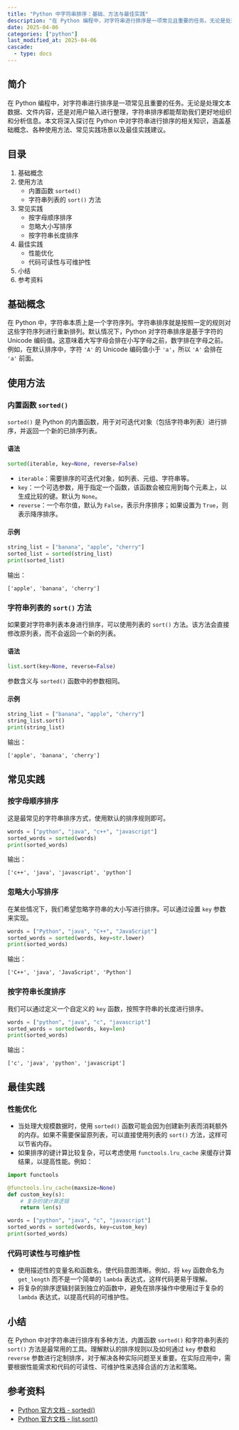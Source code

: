 ```yaml
---
title: "Python 中字符串排序：基础、方法与最佳实践"
description: "在 Python 编程中，对字符串进行排序是一项常见且重要的任务。无论是处理文本数据、文件内容，还是对用户输入进行整理，字符串排序都能帮助我们更好地组织和分析信息。本文将深入探讨在 Python 中对字符串进行排序的相关知识，涵盖基础概念、各种使用方法、常见实践场景以及最佳实践建议。"
date: 2025-04-06
categories: ["python"]
last_modified_at: 2025-04-06
cascade:
  - type: docs
---
```



## 简介
在 Python 编程中，对字符串进行排序是一项常见且重要的任务。无论是处理文本数据、文件内容，还是对用户输入进行整理，字符串排序都能帮助我们更好地组织和分析信息。本文将深入探讨在 Python 中对字符串进行排序的相关知识，涵盖基础概念、各种使用方法、常见实践场景以及最佳实践建议。

<!-- more -->
## 目录
1. 基础概念
2. 使用方法
    - 内置函数 `sorted()`
    - 字符串列表的 `sort()` 方法
3. 常见实践
    - 按字母顺序排序
    - 忽略大小写排序
    - 按字符串长度排序
4. 最佳实践
    - 性能优化
    - 代码可读性与可维护性
5. 小结
6. 参考资料

## 基础概念
在 Python 中，字符串本质上是一个字符序列。字符串排序就是按照一定的规则对这些字符序列进行重新排列。默认情况下，Python 对字符串排序是基于字符的 Unicode 编码值。这意味着大写字母会排在小写字母之前，数字排在字母之前。例如，在默认排序中，字符 `'A'` 的 Unicode 编码值小于 `'a'`，所以 `'A'` 会排在 `'a'` 前面。

## 使用方法

### 内置函数 `sorted()`
`sorted()` 是 Python 的内置函数，用于对可迭代对象（包括字符串列表）进行排序，并返回一个新的已排序列表。

#### 语法
```python
sorted(iterable, key=None, reverse=False)
```
- `iterable`：需要排序的可迭代对象，如列表、元组、字符串等。
- `key`：一个可选参数，用于指定一个函数，该函数会被应用到每个元素上，以生成比较的键。默认为 `None`。
- `reverse`：一个布尔值，默认为 `False`，表示升序排序；如果设置为 `True`，则表示降序排序。

#### 示例
```python
string_list = ["banana", "apple", "cherry"]
sorted_list = sorted(string_list)
print(sorted_list)  
```
输出：
```
['apple', 'banana', 'cherry']
```

### 字符串列表的 `sort()` 方法
如果要对字符串列表本身进行排序，可以使用列表的 `sort()` 方法。该方法会直接修改原列表，而不会返回一个新的列表。

#### 语法
```python
list.sort(key=None, reverse=False)
```
参数含义与 `sorted()` 函数中的参数相同。

#### 示例
```python
string_list = ["banana", "apple", "cherry"]
string_list.sort()
print(string_list)  
```
输出：
```
['apple', 'banana', 'cherry']
```

## 常见实践

### 按字母顺序排序
这是最常见的字符串排序方式，使用默认的排序规则即可。
```python
words = ["python", "java", "c++", "javascript"]
sorted_words = sorted(words)
print(sorted_words)  
```
输出：
```
['c++', 'java', 'javascript', 'python']
```

### 忽略大小写排序
在某些情况下，我们希望忽略字符串的大小写进行排序。可以通过设置 `key` 参数来实现。
```python
words = ["Python", "java", "C++", "JavaScript"]
sorted_words = sorted(words, key=str.lower)
print(sorted_words)  
```
输出：
```
['C++', 'java', 'JavaScript', 'Python']
```

### 按字符串长度排序
我们可以通过定义一个自定义的 `key` 函数，按照字符串的长度进行排序。
```python
words = ["python", "java", "c", "javascript"]
sorted_words = sorted(words, key=len)
print(sorted_words)  
```
输出：
```
['c', 'java', 'python', 'javascript']
```

## 最佳实践

### 性能优化
- 当处理大规模数据时，使用 `sorted()` 函数可能会因为创建新列表而消耗额外的内存。如果不需要保留原列表，可以直接使用列表的 `sort()` 方法，这样可以节省内存。
- 如果排序的键计算比较复杂，可以考虑使用 `functools.lru_cache` 来缓存计算结果，以提高性能。例如：
```python
import functools

@functools.lru_cache(maxsize=None)
def custom_key(s):
    # 复杂的键计算逻辑
    return len(s)

words = ["python", "java", "c", "javascript"]
sorted_words = sorted(words, key=custom_key)
print(sorted_words)  
```

### 代码可读性与可维护性
- 使用描述性的变量名和函数名，使代码意图清晰。例如，将 `key` 函数命名为 `get_length` 而不是一个简单的 `lambda` 表达式，这样代码更易于理解。
- 将复杂的排序逻辑封装到独立的函数中，避免在排序操作中使用过于复杂的 `lambda` 表达式，以提高代码的可维护性。

## 小结
在 Python 中对字符串进行排序有多种方法，内置函数 `sorted()` 和字符串列表的 `sort()` 方法是最常用的工具。理解默认的排序规则以及如何通过 `key` 参数和 `reverse` 参数进行定制排序，对于解决各种实际问题至关重要。在实际应用中，需要根据性能需求和代码的可读性、可维护性来选择合适的方法和策略。

## 参考资料
- [Python 官方文档 - sorted()](https://docs.python.org/3/library/functions.html#sorted)
- [Python 官方文档 - list.sort()](https://docs.python.org/3/tutorial/datastructures.html#more-on-lists)
